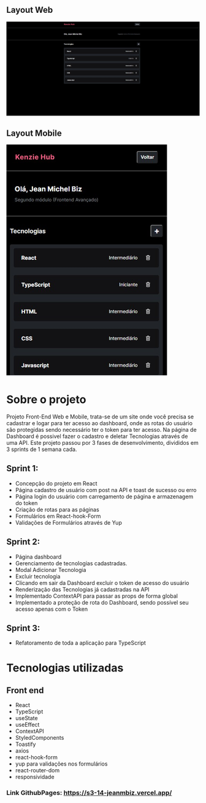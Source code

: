 ## Layout Web
![Web 1](/src/assets/webhub.jpg)

## Layout Mobile

![Mobile 1](/src/assets/mobilehub.jpg) 

# Sobre o projeto

Projeto Front-End Web e Mobile, trata-se de um site onde você precisa se cadastrar e logar para ter acesso ao dashboard, onde as rotas do usuário são protegidas sendo necessário ter o token para ter acesso. Na página de Dashboard é possivel fazer o cadastro e deletar Tecnologias através de uma API. Este projeto passou por 3 fases de desenvolvimento, divididos em 3 sprints de 1 semana cada.

## Sprint 1:
- Concepção do projeto em React
- Página cadastro de usuário com post na API e toast de sucesso ou erro
- Página login do usuário com carregamento de página e armazenagem do token 
- Criação de rotas para as páginas
- Formulários em React-hook-Form
- Validações de Formulários através de Yup

## Sprint 2:
- Página dashboard
- Gerenciamento de tecnologias cadastradas.
- Modal Adicionar Tecnologia
- Excluir tecnologia
- Clicando em sair da Dashboard excluir o token de acesso do usuário
- Renderização das Tecnologias já cadastradas na API
- Implementado ContextAPI para passar as props de forma global
- Implementado a proteção de rota do Dashboard, sendo possível seu acesso apenas com o Token

## Sprint 3:
- Refatoramento de toda a aplicação para TypeScript

# Tecnologias utilizadas

## Front end

- React
- TypeScript
- useState
- useEffect
- ContextAPI
- StyledComponents
- Toastify
- axios
- react-hook-form
- yup para validações nos formulários
- react-router-dom
- responsividade

### Link GithubPages: https://s3-14-jeanmbiz.vercel.app/